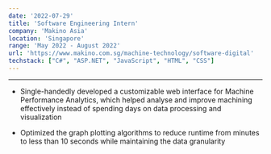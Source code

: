 ```yaml
---
date: '2022-07-29'
title: 'Software Engineering Intern'
company: 'Makino Asia'
location: 'Singapore'
range: 'May 2022 - August 2022'
url: 'https://www.makino.com.sg/machine-technology/software-digital'
techstack: ["C#", "ASP.NET", "JavaScript", "HTML", "CSS"]
---
```

---

* Single-handedly developed a customizable web interface for Machine Performance Analytics, which helped analyse and improve machining effectively instead of spending days on data processing and visualization

* Optimized the graph plotting algorithms to reduce runtime from minutes to less than 10 seconds while maintaining the data granularity
